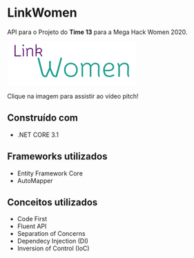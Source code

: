 # LinkWomen

API para o Projeto do **Time 13** para a Mega Hack Women 2020.

[![TIME 13 - VÍDEO PITCH](/logo.svg)](https://youtu.be/mdtwVH90iWE)

Clique na imagem para assistir ao vídeo pitch!

## Construído com

* .NET CORE 3.1

## Frameworks utilizados

* Entity Framework Core 
* AutoMapper 

## Conceitos utilizados

* Code First
* Fluent API 
* Separation of Concerns 
* Dependecy Injection (DI)
* Inversion of Control (IoC)

